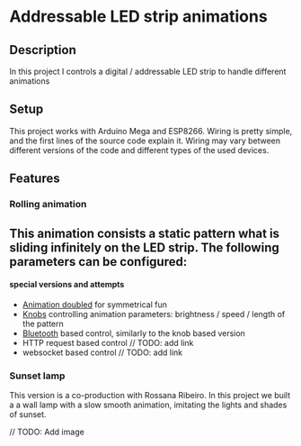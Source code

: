 # Addressable LED strip animations

## Description
In this project I controls a digital / addressable LED strip to handle different animations

## Setup
This project works with Arduino Mega and ESP8266. Wiring is pretty simple, and the first lines of the source code explain it. Wiring may vary between different versions of the code and different types of the used devices.

## Features
### Rolling animation
This animation consists a static pattern what is sliding infinitely on the LED strip. The following parameters can be configured:
- 
#### special versions and attempts
- [Animation doubled](https://github.com/szedlakmate/digital-rgb-led-strip/tree/double_stripes) for symmetrical fun
- [Knobs](https://github.com/szedlakmate/digital-rgb-led-strip/blob/potmeter-3) controlling animation parameters: brightness / speed / length of the pattern
- [Bluetooth](https://github.com/szedlakmate/digital-rgb-led-strip/tree/bluetooth) based control, similarly to the knob based version
- HTTP request based control // TODO: add link
- websocket based control // TODO: add link

### Sunset lamp
This version is a co-production with Rossana Ribeiro. In this project we built a a wall lamp with a slow smooth animation, imitating the lights and shades of sunset.

// TODO: Add image
